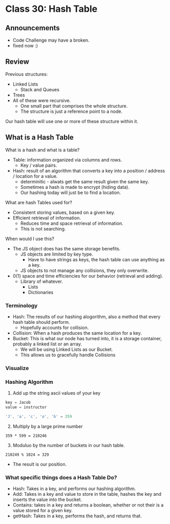 # Class 30: Hash Table

## Announcements

* Code Challenge may have a broken.
* fixed now :)

## Review

Previous structures:

* Linked Lists
  * Stack and Queues
* Trees
* All of these were recursive.
  * One small part that comprises the whole structure.
  * The structure is just a reference point to a node.

Our hash table will use one or more of these structure within it.

## What is a Hash Table

What is a hash and what is a table?

* Table: information organized via columns and rows.
  * Key / value pairs.
* Hash: result of an algorithm that converts a key into a position / address / location for a value.
  * determinitic - alwats get the same result given the same key.
  * Sometimes a hash is made to encrypt (hiding data).
  * Our hashing today will just be to find a location.

What are hash Tables used for?

* Consistent storing values, based on a given key.
* Efficient retrieval of information.
  * Reduces time and space retrieval of information.
  * This is not searching.

When would I use this?

* The JS object does has the same storage benefits.
  * JS objects are limited by key type.
    * Have to have strings as keys, the hash table can use anything as a key.
  * JS objects to not manage any collisions, they only overwrite.
* 0(1) space and time efficiencies for our behavior (retrieval and adding).
  * Library of whatever.
    * Lists
    * Dictionaries

### Terminology

- Hash:  The results of our hashing alogorithm, also a method that every hash table should perform.
  - Hopefully accounts for collision.
- Collision: When a hash produces the same location for a key.
- Bucket: This is what our node has turned into, it is a storage container, probably a linked list or an array.
  - We will be using Linked Lists as our Bucket.
  - This allows us to gracefully handle Collisions

### Visualize

### Hashing Algorithm

1) Add up the string ascii values of your key

  ```js
  key = Jacob
  value = instructor

  'J', 'a', 'c', 'o', 'b' = 359

  ```

2) Multiply by a large prime number

`359 * 599 = 210246`

3) Moduluo by the number of buckets in our hash table.

`210249 % 1024 = 329`

  * The result is our position.

### What specific things does a Hash Table Do?

* Hash: Takes in a key, and performs our hashing algorithm.
* Add: Takes in a key and value to store in the table, hashes the key and inserts the value into the bucket.
* Contains: takes in a key and returns a boolean, whether or not their is a value stored for a given key.
* getHash: Takes in a key, performs the hash, and returns that.
